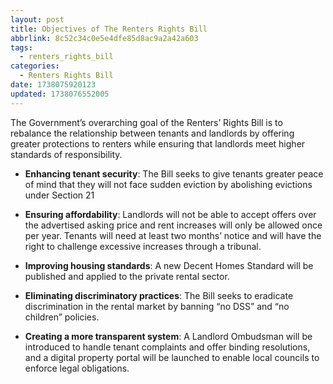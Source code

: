 ```yaml
---
layout: post
title: Objectives of The Renters Rights Bill
abbrlink: 8c52c34c0e5e4dfe85d8ac9a2a42a603
tags:
  - renters_rights_bill
categories:
  - Renters Rights Bill
date: 1738075920123
updated: 1738076552005
---
```


The Government’s overarching goal of the Renters’ Rights Bill is to rebalance the relationship between
tenants and landlords by offering greater protections to renters while ensuring that landlords meet
higher standards of responsibility.

- **Enhancing tenant security**:  The Bill seeks to give tenants
  greater peace of mind that they will not face sudden eviction
  by abolishing evictions under Section 21

- **Ensuring affordability**:   Landlords will not be able to accept
  offers over the advertised asking price and rent increases will
  only be allowed once per year. Tenants will need at least two
  months’ notice and will have the right to challenge excessive
  increases through a tribunal.

- **Improving housing standards**:  A new Decent Homes
  Standard will be published and applied to the private rental sector.

- **Eliminating discriminatory practices**:  The Bill seeks
  to eradicate discrimination in the rental market by banning
  “no DSS” and “no children” policies.

- **Creating a more transparent system**:
  A Landlord Ombudsman will be introduced to handle
  tenant complaints and offer binding resolutions, and
  a digital property portal will be launched to enable
  local councils to enforce legal obligations.
